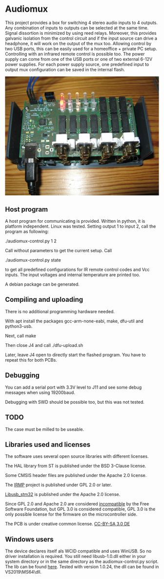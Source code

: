 # Audiomux
This project provides a box for switching 4 stereo audio inputs to 4 outputs. Any combination of inputs to outputs can be selected at the same time.
Signal dissortion is minimized by using reed relays.
Moreover, this provides galvanic isolation from the control circuit and if the input source can drive a headphone, it will work on the output of the mux too.
Allowing control by two USB ports, this can be easily used for a homeoffice + private PC setup. Controlling with an infrared remote control is possible too.
The power supply can come from one of the USB ports or one of two external 6-12V power supplies.
For each power supply source, one predefined input to output mux configuration can be saved in the internal flash.

![alt text](pictures/pcbs-soldered.jpg "Two PCBs stacked and fully soldered")

## Host program
A host program for communicating is provided.
Written in python, it is platform independent. Linux was tested.
Setting output 1 to input 2, call the program as following:

./audiomux-control.py 1 2

Call without parameters to get the current setup. Call

./audiomux-control.py state

to get all predefined configurations for IR remote control codes and Vcc inputs.
The input voltages and internal temperature are printed too.

A debian package can be generated.

## Compiling and uploading

There is no additional programming hardware needed.

With apt install the packages gcc-arm-none-eabi, make, dfu-util and python3-usb.

Next, call make

Then close J4 and call ./dfu-upload.sh

Later, leave J4 open to directly start the flashed program. You have to repeat this for both PCBs.

## Debugging

You can add a serial port with 3.3V level to J11 and see some debug messages when using 19200baud.

Debugging with SWD should be possible too, but this was not tested.

## TODO

The case must be milled to be useable.

## Libraries used and licenses

The software uses several open source libraries with different licenses.

The HAL library from ST is published under the BSD 3-Clause license.

Some CMSIS header files are published under the Apache 2.0 license.

The [IRMP](https://www.mikrocontroller.net/articles/IRMP_-_english) project is published under GPL 2.0 or later.

[Libusb_stm32](https://github.com/dmitrystu/libusb_stm32) is published under the Apache 2.0 license.

Since GPL 2.0 and Apache 2.0 are considered [incompatible](https://www.apache.org/licenses/GPL-compatibility.html) by the Free Software Foundation, but GPL 3.0 is considered compatible, GPL 3.0 is the only possible license for the firmware on the microcontroller side.

The PCB is under creative common license. [CC-BY-SA 3.0 DE](https://creativecommons.org/licenses/by-sa/3.0/de/deed.en)

## Windows users

The device declares itself als WCID compatible and uses WinUSB.
So no driver installation is required.
You still need libusb-1.0.dll either in your system directory or in the same directory as the audiomux-control.py script.
The lib can be found [here](https://libusb.info). Tested with version 1.0.24, the dll can be found in VS2019\MS64\dll.
